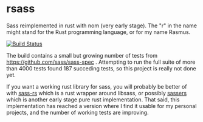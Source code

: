 # rsass

Sass reimplemented in rust with nom (very early stage).  The "r" in
the name might stand for the Rust programming language, or for my name
Rasmus.

[![Build Status](https://travis-ci.org/kaj/rsass.svg?branch=master)](https://travis-ci.org/kaj/rsass)

The build contains a small but growing number of tests from
https://github.com/sass/sass-spec .
Attempting to run the full suite of more than 4000 tests found 187
succeding tests, so this project is really not done yet.

If you want a working rust library for sass, you will probably be
better of with [sass-rs](https://crates.io/crates/sass-rs) which is a
rust wrapper around libsass, or possibly
[sassers](https://crates.io/crates/sassers) which is another early
stage pure rust implementation.
That said, this implementation has reached a version where I find it
usable for my personal projects, and the number of working tests are
improving.
